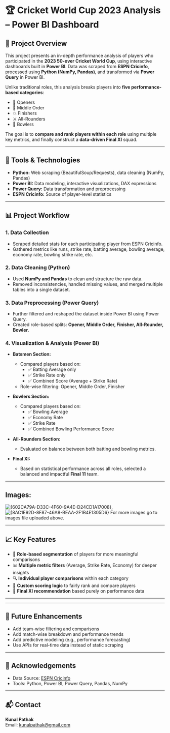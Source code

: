 # 🏆 Cricket World Cup 2023 Analysis – Power BI Dashboard

## 📌 Project Overview

This project presents an in-depth performance analysis of players who participated in the **2023 50-over Cricket World Cup**, using interactive dashboards built in **Power BI**. Data was scraped from **ESPN Cricinfo**, processed using **Python (NumPy, Pandas)**, and transformed via **Power Query** in Power BI.

Unlike traditional roles, this analysis breaks players into **five performance-based categories**:
- 🧢 Openers
- 🧱 Middle Order
- 💥 Finishers
- ⚔️ All-Rounders
- 🎯 Bowlers

The goal is to **compare and rank players within each role** using multiple key metrics, and finally construct a **data-driven Final XI** squad.

---

## 🔧 Tools & Technologies

- **Python:** Web scraping (BeautifulSoup/Requests), data cleaning (NumPy, Pandas)
- **Power BI:** Data modeling, interactive visualizations, DAX expressions
- **Power Query:** Data transformation and preprocessing
- **ESPN Cricinfo:** Source of player-level statistics

---

## 📊 Project Workflow

### 1. **Data Collection**
- Scraped detailed stats for each participating player from ESPN Cricinfo.
- Gathered metrics like runs, strike rate, batting average, bowling average, economy rate, bowling strike rate, etc.

### 2. **Data Cleaning (Python)**
- Used **NumPy and Pandas** to clean and structure the raw data.
- Removed inconsistencies, handled missing values, and merged multiple tables into a single dataset.

### 3. **Data Preprocessing (Power Query)**
- Further filtered and reshaped the dataset inside Power BI using Power Query.
- Created role-based splits: **Opener, Middle Order, Finisher, All-Rounder, Bowler**.

### 4. **Visualization & Analysis (Power BI)**
- **Batsmen Section:**
  - Compared players based on:
    - ✅ Batting Average only
    - ✅ Strike Rate only
    - ✅ Combined Score (Average + Strike Rate)
  - Role-wise filtering: Opener, Middle Order, Finisher

- **Bowlers Section:**
  - Compared players based on:
    - ✅ Bowling Average
    - ✅ Economy Rate
    - ✅ Strike Rate
    - ✅ Combined Bowling Performance Score

- **All-Rounders Section:**
  - Evaluated on balance between both batting and bowling metrics.

- **Final XI:**
  - Based on statistical performance across all roles, selected a balanced and impactful **Final 11** team.

---
## Images:
![{602CA79A-D33C-4F60-9A4E-D24CD1A17008}](https://github.com/user-attachments/assets/e3ebeca5-dcb9-4adb-bac0-4d304e2fe380), ![{8AC1E92D-8F87-46A8-BEAA-2F1B4E1305D6}](https://github.com/user-attachments/assets/62d6f9e6-971d-416a-919c-f031a2abc08e)
For more images go to images file uploaded above.
 
---
## 📈 Key Features

- 🧠 **Role-based segmentation** of players for more meaningful comparisons
- 📊 **Multiple metric filters** (Average, Strike Rate, Economy) for deeper insights
- 🔍 **Individual player comparisons** within each category
- 🧪 **Custom scoring logic** to fairly rank and compare players
- 🏅 **Final XI recommendation** based purely on performance data

---

---

## 🧭 Future Enhancements

- Add team-wise filtering and comparisons
- Add match-wise breakdown and performance trends
- Add predictive modeling (e.g., performance forecasting)
- Use APIs for real-time data instead of static scraping

---

## 🙌 Acknowledgements

- Data Source: [ESPN Cricinfo](https://www.espncricinfo.com)
- Tools: Python, Power BI, Power Query, Pandas, NumPy

---

## 📬 Contact

**Kunal Pathak**  
Email: kunalpathak@gmail.com 

